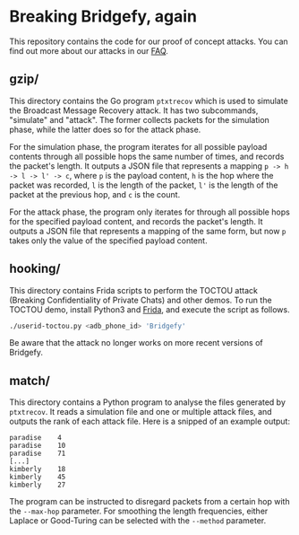 # Breaking Bridgefy, again

This repository contains the code for our proof of concept attacks.
You can find out more about our attacks in our [FAQ](https://eikendev.github.io/breaking-bridgefy-again/).

## gzip/

This directory contains the Go program `ptxtrecov` which is used to simulate the Broadcast Message Recovery attack.
It has two subcommands, "simulate" and "attack".
The former collects packets for the simulation phase, while the latter does so for the attack phase.

For the simulation phase, the program iterates for all possible payload contents through all possible hops the same number of times, and records the packet's length.
It outputs a JSON file that represents a mapping `p -> h -> l -> l' -> c`, where `p` is the payload content, `h` is the hop where the packet was recorded, `l` is the length of the packet, `l'` is the length of the packet at the previous hop, and `c` is the count.

For the attack phase, the program only iterates for through all possible hops for the specified payload content, and records the packet's length.
It outputs a JSON file that represents a mapping of the same form, but now `p` takes only the value of the specified payload content.

## hooking/

This directory contains Frida scripts to perform the TOCTOU attack (Breaking Confidentiality of Private Chats) and other demos.
To run the TOCTOU demo, install Python3 and [Frida](https://frida.re/), and execute the script as follows.
```bash
./userid-toctou.py <adb_phone_id> 'Bridgefy'
```
Be aware that the attack no longer works on more recent versions of Bridgefy.

## match/

This directory contains a Python program to analyse the files generated by `ptxtrecov`.
It reads a simulation file and one or multiple attack files, and outputs the rank of each attack file.
Here is a snipped of an example output:
```
paradise	4
paradise	10
paradise	71
[...]
kimberly	18
kimberly	45
kimberly	27
```

The program can be instructed to disregard packets from a certain hop with the `--max-hop` parameter.
For smoothing the length frequencies, either Laplace or Good-Turing can be selected with the `--method` parameter.
